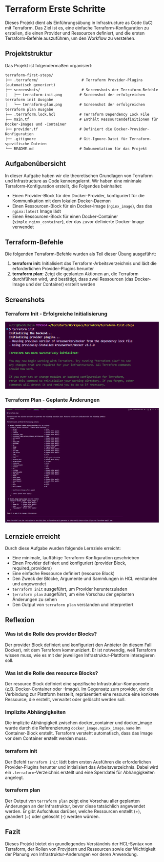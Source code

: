 # Terraform Erste Schritte

Dieses Projekt dient als Einführungsübung in Infrastructure as Code (IaC) mit Terraform. Das Ziel ist es, eine einfache Terraform-Konfiguration zu erstellen, die einen Provider und Ressourcen definiert, und die ersten Terraform-Befehle auszuführen, um den Workflow zu verstehen.

## Projektstruktur

Das Projekt ist folgendermaßen organisiert:

```
terraform-first-steps/
├── .terraform/                    # Terraform Provider-Plugins (automatisch generiert)
├── screenshots/                   # Screenshots der Terraform-Befehle
│   ├── terraform-init.png        # Screenshot der erfolgreichen terraform init Ausgabe
│   └── terraform-plan.png        # Screenshot der erfolgreichen terraform plan Ausgabe
├── .terraform.lock.hcl           # Terraform Dependency Lock File
├── main.tf                       # Enthält Ressourcendefinitionen für Docker-Images und -Container
├── provider.tf                   # Definiert die Docker-Provider-Konfiguration
├── .gitignore                    # Git-Ignore-Datei für Terraform-spezifische Dateien
└── README.md                     # Dokumentation für das Projekt
```

## Aufgabenübersicht

In dieser Aufgabe haben wir die theoretischen Grundlagen von Terraform und Infrastructure as Code kennengelernt. Wir haben eine minimale Terraform-Konfiguration erstellt, die Folgendes beinhaltet:

- Einen Provider-Block für den Docker-Provider, konfiguriert für die Kommunikation mit dem lokalen Docker-Daemon
- Einen Ressourcen-Block für ein Docker-Image (`nginx_image`), das das `nginx:latest` Image lädt
- Einen Ressourcen-Block für einen Docker-Container (`simple_nginx_container`), der das zuvor definierte Docker-Image verwendet

## Terraform-Befehle

Die folgenden Terraform-Befehle wurden als Teil dieser Übung ausgeführt:

1. **terraform init**: Initialisiert das Terraform-Arbeitsverzeichnis und lädt die erforderlichen Provider-Plugins herunter
2. **terraform plan**: Zeigt die geplanten Aktionen an, die Terraform durchführen wird, und bestätigt, dass zwei Ressourcen (das Docker-Image und der Container) erstellt werden

## Screenshots

### Terraform Init - Erfolgreiche Initialisierung
![Terraform Init Screenshot](screenshots/terraform-init.png)

### Terraform Plan - Geplante Änderungen
![Terraform Plan Screenshot](screenshots/terraform-plan.png)

## Lernziele erreicht

Durch diese Aufgabe wurden folgende Lernziele erreicht:

- Eine minimale, lauffähige Terraform-Konfiguration geschrieben
- Einen Provider definiert und konfiguriert (provider Block, required_providers)
- Eine einfache Ressource definiert (resource Block)
- Den Zweck der Blöcke, Argumente und Sammlungen in HCL verstanden und angewendet
- `terraform init` ausgeführt, um Provider herunterzuladen
- `terraform plan` ausgeführt, um eine Vorschau der geplanten Änderungen zu sehen
- Den Output von `terraform plan` verstanden und interpretiert

## Reflexion

### Was ist die Rolle des provider Blocks?

Der provider Block definiert und konfiguriert den Anbieter (in diesem Fall Docker), mit dem Terraform kommuniziert. Er ist notwendig, weil Terraform wissen muss, wie es mit der jeweiligen Infrastruktur-Plattform interagieren soll.

### Was ist die Rolle des resource Blocks?

Der resource Block definiert eine spezifische Infrastruktur-Komponente (z.B. Docker-Container oder -Image). Im Gegensatz zum provider, der die Verbindung zur Plattform herstellt, repräsentiert eine resource eine konkrete Ressource, die erstellt, verwaltet oder gelöscht werden soll.

### Implizite Abhängigkeiten

Die implizite Abhängigkeit zwischen docker_container und docker_image wurde durch die Referenzierung `docker_image.nginx_image.name` im Container-Block erstellt. Terraform versteht automatisch, dass das Image vor dem Container erstellt werden muss.

### terraform init

Der Befehl `terraform init` lädt beim ersten Ausführen die erforderlichen Provider-Plugins herunter und initialisiert das Arbeitsverzeichnis. Dabei wird ein `.terraform`-Verzeichnis erstellt und eine Sperrdatei für Abhängigkeiten angelegt.

### terraform plan

Der Output von `terraform plan` zeigt eine Vorschau aller geplanten Änderungen an der Infrastruktur, bevor diese tatsächlich angewendet werden. Er gibt Aufschluss darüber, welche Ressourcen erstellt (+), geändert (~) oder gelöscht (-) werden würden.

## Fazit

Dieses Projekt bietet ein grundlegendes Verständnis der HCL-Syntax von Terraform, der Rollen von Providern und Ressourcen sowie der Wichtigkeit der Planung von Infrastruktur-Änderungen vor deren Anwendung.
